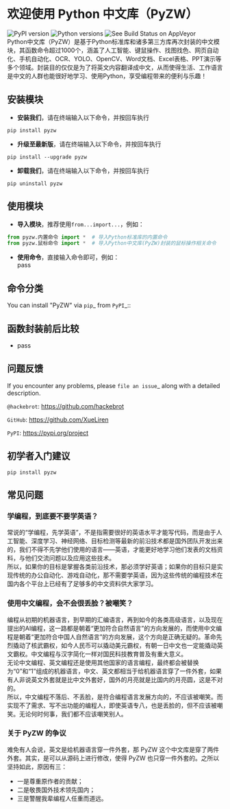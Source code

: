 # 欢迎使用 Python 中文库（PyZW）

![PyPI version](https://img.shields.io/pypi/v/pytest-pyzw.svg) ![Python versions](https://img.shields.io/pypi/pyversions/pytest-pyzw.svg) ![See Build Status on AppVeyor](https://ci.appveyor.com/api/projects/status/github/XueLiren/pytest-pyzw?branch=master)  
Python中文库（PyZW）是基于Python标准库和诸多第三方库再次封装的中文模块，其函数命令超过1000个，涵盖了人工智能、键鼠操作、找图找色、网页自动化、手机自动化、OCR、YOLO、OpenCV、Word文档、Excel表格、PPT演示等多个领域。封装目的仅仅是为了将英文内容翻译成中文，从而使得生活、工作语言是中文的人群也能很好地学习、使用Python，享受编程带来的便利与乐趣！


## 安装模块
* **安装我们**，请在终端输入以下命令，并按回车执行
```
pip install pyzw
```
* **升级至最新版**，请在终端输入以下命令，并按回车执行
```
pip install --upgrade pyzw
```
* **卸载我们**，请在终端输入以下命令，并按回车执行
```
pip uninstall pyzw
```

## 使用模块
* **导入模块**，推荐使用`from...import...`，例如：
```python
from pyzw.内置命令 import *  # 导入Python标准库的内置命令
from pyzw.鼠标命令 import *  # 导入Python中文库(PyZW)封装的鼠标操作相关命令
```
* **使用命令**，直接输入命令即可，例如：  
pass

## 命令分类

You can install "PyZW" via `pip`_ from `PyPI`_::


## 函数封装前后比较

* pass


## 问题反馈

If you encounter any problems, please `file an issue`_ along with a detailed description.

`@hackebrot`: https://github.com/hackebrot

`GitHub`: https://github.com/XueLiren

`PyPI`: https://pypi.org/project


## 初学者入门建议
    pip install pyzw


## 常见问题
### 学编程，到底要不要学英语？
常说的“学编程，先学英语”，不是指需要很好的英语水平才能写代码，而是由于人工智能、深度学习、神经网络、目标检测等最新的前沿技术都是国外团队开发出来的，我们不得不先学他们使用的语言——英语，才能更好地学习他们发表的文档资料，与他们交流问题以及应用这些技术。  
所以，如果你的目标是掌握各类前沿技术，那必须学好英语；如果你的目标只是实现传统的办公自动化、游戏自动化，那不需要学英语，因为这些传统的编程技术在国内各个平台上已经有了足够多的中文资料供大家学习。

### 使用中文编程，会不会很丢脸？被嘲笑？
编程从初期的机器语言，到早期的汇编语言，再到如今的各类高级语言，以及现在提出的AI编程，这一路都是朝着“更加符合自然语言”的方向发展的，而使用中文编程是朝着“更加符合中国人自然语言”的方向发展，这个方向是正确无疑的。革命先烈撬动了核武霸权，如今人民币可以撬动美元霸权，有朝一日中文也一定能撬动英文霸权。中文编程与汉字简化一样对国民科技教育普及有重大意义。  
无论中文编程、英文编程还是使用其他国家的语言编程，最终都会被替换为“0”和“1”组成的机器语言，中文、英文都相当于给机器语言穿了一件外套，如果有人非说英文外套就是比中文外套好，国外的月亮就是比国内的月亮圆，这是不对的。  
所以，中文编程不落后、不丢脸，是符合编程语言发展方向的，不应该被嘲笑。而实现不了需求、写不出功能的编程人，即使英语专八，也是丢脸的，但不应该被嘲笑。无论何时何事，我们都不应该嘲笑别人。

### 关于 PyZW 的争议
难免有人会说，英文是给机器语言穿一件外套，那 PyZW 这个中文库是穿了两件外套。其实，是可以从源码上进行修改，使得 PyZW 也只穿一件外套的。之所以坚持如此，原因有三：
* 一是尊重原作者的贡献；
* 二是敬畏国外技术领先国内；
* 三是警醒我辈编程人任重而道远。
